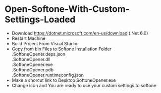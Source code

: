 # Open-Softone-With-Custom-Settings-Loaded


- Download https://dotnet.microsoft.com/en-us/download (.Net 6.0)
- Restart Machine
- Build Project From Visual Studio
- Copy from bin Files to Softone Installation Folder<br>
    .SoftoneOpener.deps.json<br>
    .SoftoneOpener.dll<br>
    .SoftoneOpener.exe<br>
    .SoftoneOpener.pdb<br>
    .SoftoneOpener.runtimeconfig.json<br>
 - Make a shorcut link to Desktop SoftoneOpener.exe
 - Change icon and You are ready to use your custom settings to softone

